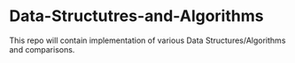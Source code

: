 # Data-Structutres-and-Algorithms
This repo will contain implementation of various Data Structures/Algorithms and comparisons.
